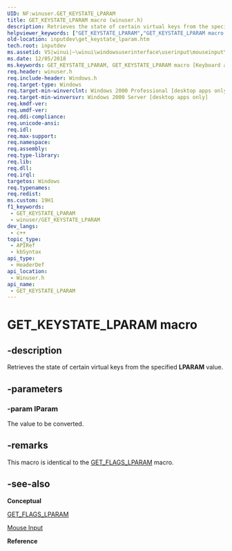 ```yaml
---
UID: NF:winuser.GET_KEYSTATE_LPARAM
title: GET_KEYSTATE_LPARAM macro (winuser.h)
description: Retrieves the state of certain virtual keys from the specified LPARAM value.
helpviewer_keywords: ["GET_KEYSTATE_LPARAM","GET_KEYSTATE_LPARAM macro [Keyboard and Mouse Input]","_win32_GET_KEYSTATE_LPARAM","_win32_get_keystate_lparam_cpp","inputdev.get_keystate_lparam","winui._win32_get_keystate_lparam","winuser/GET_KEYSTATE_LPARAM"]
old-location: inputdev\get_keystate_lparam.htm
tech.root: inputdev
ms.assetid: VS|winui|~\winui\windowsuserinterface\userinput\mouseinput\mouseinputreference\mouseinputmacros\get_keystate_lparam.htm
ms.date: 12/05/2018
ms.keywords: GET_KEYSTATE_LPARAM, GET_KEYSTATE_LPARAM macro [Keyboard and Mouse Input], _win32_GET_KEYSTATE_LPARAM, _win32_get_keystate_lparam_cpp, inputdev.get_keystate_lparam, winui._win32_get_keystate_lparam, winuser/GET_KEYSTATE_LPARAM
req.header: winuser.h
req.include-header: Windows.h
req.target-type: Windows
req.target-min-winverclnt: Windows 2000 Professional [desktop apps only]
req.target-min-winversvr: Windows 2000 Server [desktop apps only]
req.kmdf-ver: 
req.umdf-ver: 
req.ddi-compliance: 
req.unicode-ansi: 
req.idl: 
req.max-support: 
req.namespace: 
req.assembly: 
req.type-library: 
req.lib: 
req.dll: 
req.irql: 
targetos: Windows
req.typenames: 
req.redist: 
ms.custom: 19H1
f1_keywords:
 - GET_KEYSTATE_LPARAM
 - winuser/GET_KEYSTATE_LPARAM
dev_langs:
 - c++
topic_type:
 - APIRef
 - kbSyntax
api_type:
 - HeaderDef
api_location:
 - Winuser.h
api_name:
 - GET_KEYSTATE_LPARAM
---
```


# GET_KEYSTATE_LPARAM macro


## -description

Retrieves the state of certain virtual keys from the specified <b>LPARAM</b> value.

## -parameters

### -param lParam

The value to be converted.

## -remarks

This macro is identical to the <a href="https://docs.microsoft.com/windows/desktop/api/winuser/nf-winuser-get_flags_lparam">GET_FLAGS_LPARAM</a> macro.

## -see-also

<b>Conceptual</b>



<a href="https://docs.microsoft.com/windows/desktop/api/winuser/nf-winuser-get_flags_lparam">GET_FLAGS_LPARAM</a>



<a href="https://docs.microsoft.com/windows/desktop/inputdev/mouse-input">Mouse Input</a>



<b>Reference</b>

